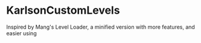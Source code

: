 # KarlsonCustomLevels
Inspired by Mang's Level Loader, a minified version with more features, and easier using
